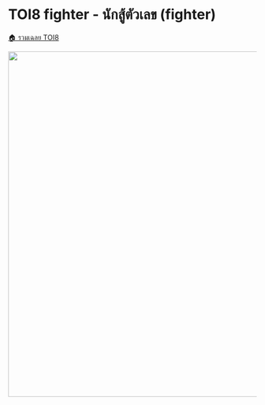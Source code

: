 <!-- @codegen_problem begin -->
# TOI8 fighter - นักสู้ตัวเลข (fighter)

[🏠 รวมเฉลย TOI8](../)

<img width="700" src="https://github.com/krist7599555/toi/assets/19445033/80c80822-7583-4bcd-a705-dae3eacdee85" />
<!-- @codegen_problem end -->
